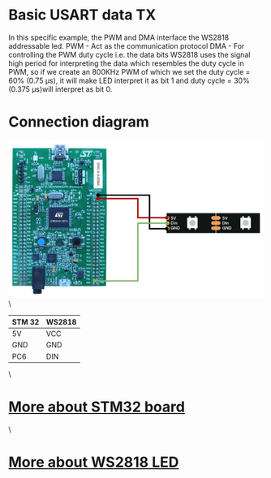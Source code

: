 # Basic USART data TX 
In this specific example, the PWM and DMA interface the WS2818 addressable led.
PWM - Act as the communication protocol
DMA - For controlling the PWM duty cycle i.e. the data bits
WS2818 uses the signal high period for interpreting the data which resembles the duty cycle in PWM, so if we create an 800KHz PWM of which we set the duty cycle = 60% (0.75 µs), it will make LED interpret it as bit 1 and duty cycle = 30% (0.375 µs)will interpret as bit 0.
# Connection diagram
![Alt text](connection.png)
\

| STM 32  | WS2818 |
| ------- | ------ |
| 5V      | VCC    |
| GND     | GND    |
| PC6     | DIN    |

\
# [More about STM32 board](https://www.st.com/resource/en/user_manual/um1842-discovery-kit-with-stm32f411ve-mcu-stmicroelectronics.pdf)
\
# [More about WS2818 LED](https://www.tme.com/Document/1d930d9b83e8cce43e5d1c490ab0fbe8/WS2818A.pdf)


